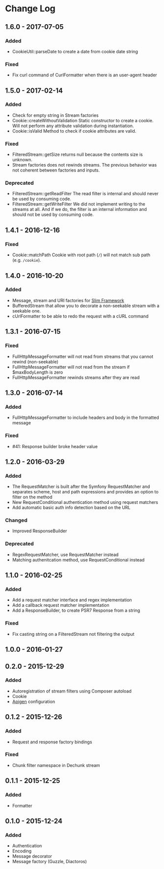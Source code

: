 # Change Log


## 1.6.0 - 2017-07-05

### Added

- CookieUtil::parseDate to create a date from cookie date string

### Fixed

- Fix curl command of CurlFormatter when there is an user-agent header   

## 1.5.0 - 2017-02-14

### Added

- Check for empty string in Stream factories
- Cookie::createWithoutValidation Static constructor to create a cookie. Will not perform any attribute validation during instantiation.
- Cookie::isValid Method to check if cookie attributes are valid.

### Fixed

- FilteredStream::getSize returns null because the contents size is unknown.
- Stream factories does not rewinds streams. The previous behavior was not coherent between factories and inputs. 

### Deprecated

- FilteredStream::getReadFilter The read filter is internal and should never be used by consuming code.
- FilteredStream::getWriteFilter We did not implement writing to the streams at all. And if we do, the filter is an internal information and should not be used by consuming code.


## 1.4.1 - 2016-12-16

### Fixed

- Cookie::matchPath Cookie with root path (`/`) will not match sub path (e.g. `/cookie`).


## 1.4.0 - 2016-10-20

### Added

- Message, stream and URI factories for [Slim Framework](https://github.com/slimphp/Slim)
- BufferedStream that allow you to decorate a non-seekable stream with a seekable one.
- cUrlFormatter to be able to redo the request with a cURL command


## 1.3.1 - 2016-07-15

### Fixed

- FullHttpMessageFormatter will not read from streams that you cannot rewind (non-seekable)
- FullHttpMessageFormatter will not read from the stream if $maxBodyLength is zero
- FullHttpMessageFormatter rewinds streams after they are read


## 1.3.0 - 2016-07-14

### Added

- FullHttpMessageFormatter to include headers and body in the formatted message

### Fixed

- #41: Response builder broke header value


## 1.2.0 - 2016-03-29

### Added

- The RequestMatcher is built after the Symfony RequestMatcher and separates
   scheme, host and path expressions and provides an option to filter on the
   method
- New RequestConditional authentication method using request matchers
- Add automatic basic auth info detection based on the URL

### Changed

- Improved ResponseBuilder

### Deprecated

- RegexRequestMatcher, use RequestMatcher instead
- Matching authenitcation method, use RequestConditional instead


## 1.1.0 - 2016-02-25

### Added

 - Add a request matcher interface and regex implementation
 - Add a callback request matcher implementation
 - Add a ResponseBuilder, to create PSR7 Response from a string

### Fixed

 - Fix casting string on a FilteredStream not filtering the output


## 1.0.0 - 2016-01-27


## 0.2.0 - 2015-12-29

### Added

- Autoregistration of stream filters using Composer autoload
- Cookie
- [Apigen](http://www.apigen.org/) configuration


## 0.1.2 - 2015-12-26

### Added

- Request and response factory bindings

### Fixed

- Chunk filter namespace in Dechunk stream


## 0.1.1 - 2015-12-25

### Added

- Formatter


## 0.1.0 - 2015-12-24

### Added

- Authentication
- Encoding
- Message decorator
- Message factory (Guzzle, Diactoros)
